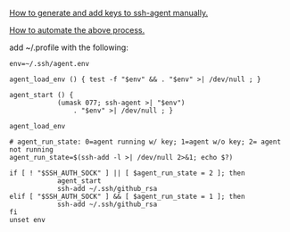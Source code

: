 
[How to generate and add keys to ssh-agent manually.](https://help.github.com/articles/generating-a-new-ssh-key-and-adding-it-to-the-ssh-agent/)

[How to automate the above process.](https://help.github.com/articles/working-with-ssh-key-passphrases/#auto-launching-ssh-agent-on-msysgit)

add ~/.profile with the following:
```
env=~/.ssh/agent.env                                                               
                                                                                   
agent_load_env () { test -f "$env" && . "$env" >| /dev/null ; }                    
                                                                                   
agent_start () {                                                                   
            (umask 077; ssh-agent >| "$env")                                       
                . "$env" >| /dev/null ; }                                          
                                                                                   
agent_load_env                                                                     
                                                                                   
# agent_run_state: 0=agent running w/ key; 1=agent w/o key; 2= agent not running   
agent_run_state=$(ssh-add -l >| /dev/null 2>&1; echo $?)                           
                                                                                   
if [ ! "$SSH_AUTH_SOCK" ] || [ $agent_run_state = 2 ]; then                        
            agent_start                                                            
            ssh-add ~/.ssh/github_rsa                                              
elif [ "$SSH_AUTH_SOCK" ] && [ $agent_run_state = 1 ]; then                        
            ssh-add ~/.ssh/github_rsa                                              
fi                                                                                 
unset env  
```
